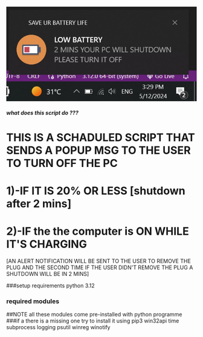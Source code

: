 ![Alt text](SCRIPTS_DEMO_IMAGES/battery_health_notification.jpg)
##### what does this script do ???
# THIS IS A SCHADULED SCRIPT THAT SENDS A POPUP MSG TO THE USER TO TURN OFF THE PC
# 1)-IF IT IS 20% OR LESS [shutdown after 2 mins]
# 2)-IF the the computer is  ON  WHILE IT'S CHARGING  
[AN ALERT NOTIFICATION WILL BE SENT TO THE  USER TO REMOVE THE PLUG
AND THE SECOND TIME IF THE USER DIDN'T REMOVE THE PLUG A SHUTDOWN WILL BE IN 2 MINS]

###setup requirements
python 3.12
### required modules 
##NOTE all these modules come pre-installed with python programme
###if a there is a missing one try to install it using pip3 
win32api
time
subprocess
logging
psutil
winreg
winotify 

